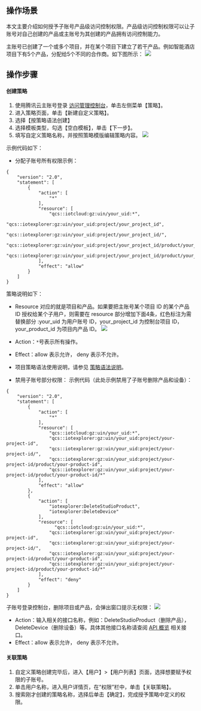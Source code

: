 

## 操作场景

本文主要介绍如何授予子账号产品级访问控制权限。产品级访问控制权限可以让子账号对自己创建的产品或主账号为其创建的产品拥有访问控制能力。

主账号已创建了一个或多个项目，并在某个项目下建立了若干产品。例如智能酒店项目下有5个产品，分配给5个不同的合作商。如下图所示：
![](https://main.qcloudimg.com/raw/e1f21f96eb467b2ac067868af390b600.png)

## 操作步骤
#### 创建策略

1. 使用腾讯云主账号登录 [访问管理控制台](https://console.cloud.tencent.com/cam/overview)，单击左侧菜单【策略】。
2. 进入策略页面，单击【新建自定义策略】。
3. 选择【按策略语法创建】 
4. 选择模板类型，勾选【空白模板】，单击【下一步】。
5. 填写自定义策略名称，并按照策略模版编辑策略内容。
![](https://main.qcloudimg.com/raw/d2d8fa7256531539a72626b1c5ced555.png)

示例代码如下：
- 分配子账号所有权限示例：
```
{
    "version": "2.0",
    "statement": [
        {
            "action": [
                "*"
            ],
            "resource": [
                "qcs::iotcloud:gz:uin/your_uid:*",
                "qcs::iotexplorer:gz:uin/your_uid:project/your_project_id",
                "qcs::iotexplorer:gz:uin/your_uid:project/your_project_id/",
                "qcs::iotexplorer:gz:uin/your_uid:project/your_project_id/product/your_product_id",
                "qcs::iotexplorer:gz:uin/your_uid:project/your_project_id/product/your_product_id/*"
            ],
            "effect": "allow"
        }
    ]
}
```
策略说明如下：
 - Resource 对应的就是项目和产品。如果要把主账号某个项目 ID 的某个产品 ID 授权给某个子用户，则需要在 resource 部分增加下面4条，红色标注为需替换部分 :your_uid 为用户账号 ID，your_project_id 为控制台项目 ID，your_product_id 为项目内产品 ID。
![](https://main.qcloudimg.com/raw/8eb1ccb7c376e05dae68c1f285d03653.png)
 -  Action：`*`号表示所有操作。
 - Effect：allow 表示允许， deny 表示不允许。
 - 项目策略语法使用说明，请参见 [策略语法说明](https://cloud.tencent.com/document/product/598/10604)。


- 禁用子账号部分权限：
示例代码（此处示例禁用了子账号删除产品和设备）：
```
{
    "version": "2.0",
    "statement": [
        {
            "action": [
                "*"
            ],
            "resource": [
                "qcs::iotcloud:gz:uin/your_uid:*",
                "qcs::iotexplorer:gz:uin/your_uid:project/your-project-id",
                "qcs::iotexplorer:gz:uin/your_uid:project/your-project-id/",
                "qcs::iotexplorer:gz:uin/your_uid:project/your-project-id/product/your-product-id",
                "qcs::iotexplorer:gz:uin/your_uid:project/your-project-id/product/your-product-id/*"   
            ],
            "effect": "allow"
        },
        {
            "action": [
                "iotexplorer:DeleteStudioProduct",
                "iotexplorer:DeleteDevice"
            ],
            "resource": [
                  "qcs::iotcloud:gz:uin/your_uid:*",
                "qcs::iotexplorer:gz:uin/your_uid:project/your-project-id",
                "qcs::iotexplorer:gz:uin/your_uid:project/your-project-id/",
                "qcs::iotexplorer:gz:uin/your_uid:project/your-project-id/product/your-product-id",
                "qcs::iotexplorer:gz:uin/your_uid:project/your-project-id/product/your-product-id/*"    
            ],
            "effect": "deny"
        }
    ]
}
```
子账号登录控制台，删除项目或产品，会弹出窗口提示无权限：
![](https://main.qcloudimg.com/raw/66b8b8b908784547f9bab3cd171fb1ae.png)
 -  Action：输入相关的接口名称，例如：DeleteStudioProduct（删除产品），DeleteDevice（删除设备）等。具体其他接口名称请查阅 [API 概览](https://cloud.tencent.com/document/product/1081/34958) 相关接口。
 - Effect：allow 表示允许， deny 表示不允许。

#### 关联策略
 1. 自定义策略创建完毕后，进入【用户】>【用户列表】页面，选择想要赋予权限的子账号。
 2. 单击用户名称，进入用户详情页，在“权限”栏中，单击【关联策略】。
 3. 搜索刚才创建的策略名称，选择后单击【确定】，完成授予策略中定义的权限。










